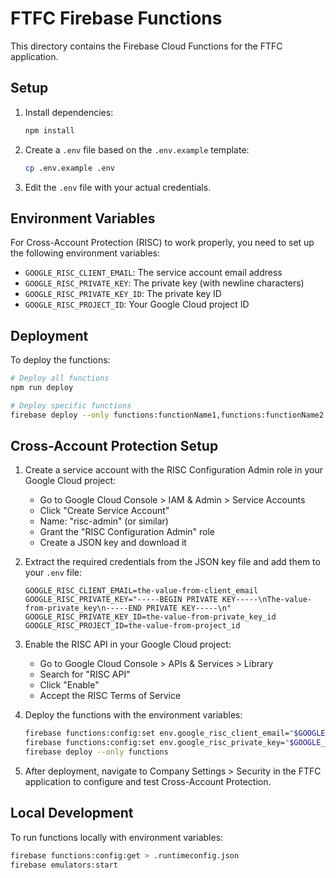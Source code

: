 # FTFC Firebase Functions

This directory contains the Firebase Cloud Functions for the FTFC application.

## Setup

1. Install dependencies:
   ```bash
   npm install
   ```

2. Create a `.env` file based on the `.env.example` template:
   ```bash
   cp .env.example .env
   ```

3. Edit the `.env` file with your actual credentials.

## Environment Variables

For Cross-Account Protection (RISC) to work properly, you need to set up the following environment variables:

- `GOOGLE_RISC_CLIENT_EMAIL`: The service account email address
- `GOOGLE_RISC_PRIVATE_KEY`: The private key (with newline characters)
- `GOOGLE_RISC_PRIVATE_KEY_ID`: The private key ID
- `GOOGLE_RISC_PROJECT_ID`: Your Google Cloud project ID

## Deployment

To deploy the functions:

```bash
# Deploy all functions
npm run deploy

# Deploy specific functions
firebase deploy --only functions:functionName1,functions:functionName2
```

## Cross-Account Protection Setup

1. Create a service account with the RISC Configuration Admin role in your Google Cloud project:
   - Go to Google Cloud Console > IAM & Admin > Service Accounts
   - Click "Create Service Account"
   - Name: "risc-admin" (or similar)
   - Grant the "RISC Configuration Admin" role
   - Create a JSON key and download it

2. Extract the required credentials from the JSON key file and add them to your `.env` file:
   ```
   GOOGLE_RISC_CLIENT_EMAIL=the-value-from-client_email
   GOOGLE_RISC_PRIVATE_KEY="-----BEGIN PRIVATE KEY-----\nThe-value-from-private_key\n-----END PRIVATE KEY-----\n"
   GOOGLE_RISC_PRIVATE_KEY_ID=the-value-from-private_key_id
   GOOGLE_RISC_PROJECT_ID=the-value-from-project_id
   ```

3. Enable the RISC API in your Google Cloud project:
   - Go to Google Cloud Console > APIs & Services > Library
   - Search for "RISC API"
   - Click "Enable"
   - Accept the RISC Terms of Service

4. Deploy the functions with the environment variables:
   ```bash
   firebase functions:config:set env.google_risc_client_email="$GOOGLE_RISC_CLIENT_EMAIL" env.google_risc_private_key_id="$GOOGLE_RISC_PRIVATE_KEY_ID" env.google_risc_project_id="$GOOGLE_RISC_PROJECT_ID"
   firebase functions:config:set env.google_risc_private_key="$GOOGLE_RISC_PRIVATE_KEY"
   firebase deploy --only functions
   ```

5. After deployment, navigate to Company Settings > Security in the FTFC application to configure and test Cross-Account Protection.

## Local Development

To run functions locally with environment variables:

```bash
firebase functions:config:get > .runtimeconfig.json
firebase emulators:start
```
